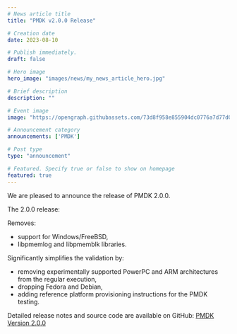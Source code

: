 ```yaml
---
# News article title
title: "PMDK v2.0.0 Release"

# Creation date
date: 2023-08-10

# Publish immediately.
draft: false

# Hero image
hero_image: "images/news/my_news_article_hero.jpg"

# Brief description
description: ""

# Event image
image: "https://opengraph.githubassets.com/73d8f958e855904dc0776a7d77d0f0d3698a65b1/pmem/pmdk"

# Announcement category
announcements: ['PMDK']

# Post type
type: "announcement"

# Featured. Specify true or false to show on homepage
featured: true
---
```


We are pleased to announce the release of PMDK 2.0.0.

The 2.0.0 release:

Removes:
- support for Windows/FreeBSD,
- libpmemlog and libpmemblk libraries.

Significantly simplifies the validation by:
- removing experimentally supported PowerPC and ARM architectures from the regular execution,
- dropping Fedora and Debian,
- adding reference platform provisioning instructions for the PMDK testing.

Detailed release notes and source code are available on GitHub: [PMDK Version 2.0.0](https://github.com/pmem/pmdk/releases/tag/2.0.0)
